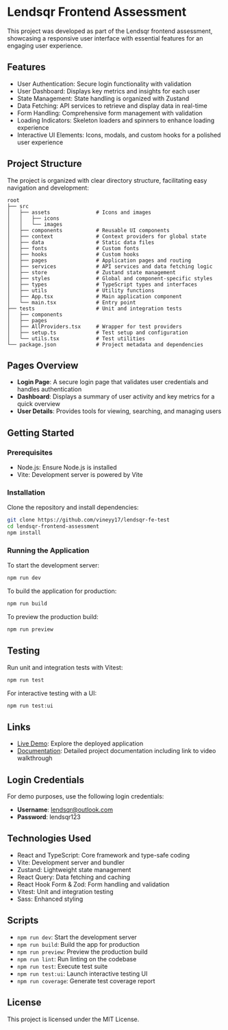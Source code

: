 # Lendsqr Frontend Assessment

This project was developed as part of the Lendsqr frontend assessment, showcasing a responsive user interface with essential features for an engaging user experience.

## Features

- User Authentication: Secure login functionality with validation
- User Dashboard: Displays key metrics and insights for each user
- State Management: State handling is organized with Zustand
- Data Fetching: API services to retrieve and display data in real-time
- Form Handling: Comprehensive form management with validation
- Loading Indicators: Skeleton loaders and spinners to enhance loading experience
- Interactive UI Elements: Icons, modals, and custom hooks for a polished user experience

## Project Structure

The project is organized with clear directory structure, facilitating easy navigation and development:

```
root
├── src
│   ├── assets               # Icons and images
│   │   ├── icons
│   │   └── images
│   ├── components           # Reusable UI components
│   ├── context              # Context providers for global state
│   ├── data                 # Static data files
│   ├── fonts                # Custom fonts
│   ├── hooks                # Custom hooks
│   ├── pages                # Application pages and routing
│   ├── services             # API services and data fetching logic
│   ├── store                # Zustand state management
│   ├── styles               # Global and component-specific styles
│   ├── types                # TypeScript types and interfaces
│   ├── utils                # Utility functions
│   ├── App.tsx              # Main application component
│   └── main.tsx             # Entry point
├── tests                    # Unit and integration tests
│   ├── components
│   ├── pages
│   ├── AllProviders.tsx     # Wrapper for test providers
│   ├── setup.ts             # Test setup and configuration
│   └── utils.tsx            # Test utilities
└── package.json             # Project metadata and dependencies
```

## Pages Overview

- **Login Page**: A secure login page that validates user credentials and handles authentication
- **Dashboard**: Displays a summary of user activity and key metrics for a quick overview
- **User Details**: Provides tools for viewing, searching, and managing users

## Getting Started

### Prerequisites

- Node.js: Ensure Node.js is installed
- Vite: Development server is powered by Vite

### Installation

Clone the repository and install dependencies:

```bash
git clone https://github.com/vineyy17/lendsqr-fe-test
cd lendsqr-frontend-assessment
npm install
```

### Running the Application

To start the development server:

```bash
npm run dev
```

To build the application for production:

```bash
npm run build
```

To preview the production build:

```bash
npm run preview
```

## Testing

Run unit and integration tests with Vitest:

```bash
npm run test
```

For interactive testing with a UI:

```bash
npm run test:ui
```

## Links

- [Live Demo](https://lendsqr-fe-test-viney.vercel.app/): Explore the deployed application
- [Documentation](https://tartan-dew-256.notion.site/Lendsqr-Frontend-Engineering-Assessment-Documentation-136d390eaf4d80c19974eecdd5c6622a): Detailed project documentation including link to video walkthrough

## Login Credentials

For demo purposes, use the following login credentials:

- **Username**: lendsqr@outlook.com
- **Password**: lendsqr123

## Technologies Used

- React and TypeScript: Core framework and type-safe coding
- Vite: Development server and bundler
- Zustand: Lightweight state management
- React Query: Data fetching and caching
- React Hook Form & Zod: Form handling and validation
- Vitest: Unit and integration testing
- Sass: Enhanced styling

## Scripts

- `npm run dev`: Start the development server
- `npm run build`: Build the app for production
- `npm run preview`: Preview the production build
- `npm run lint`: Run linting on the codebase
- `npm run test`: Execute test suite
- `npm run test:ui`: Launch interactive testing UI
- `npm run coverage`: Generate test coverage report

## License

This project is licensed under the MIT License.
